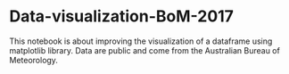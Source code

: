 # Data-visualization-BoM-2017

This notebook is about improving the visualization of a dataframe using matplotlib library.
Data are public and come from the Australian Bureau of Meteorology.
